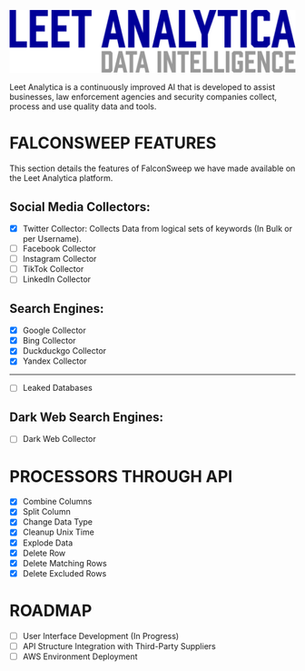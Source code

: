 ![Logo](leet-analytica-logo-temp.png)

Leet Analytica is a continuously improved AI that is developed to assist businesses, law enforcement agencies and security companies collect, process and use quality data and tools.

# FALCONSWEEP FEATURES

This section details the features of FalconSweep we have made available on the Leet Analytica platform.

## Social Media Collectors:

- [x] Twitter Collector: Collects Data from logical sets of keywords (In Bulk or per Username).
- [ ] Facebook Collector
- [ ] Instagram Collector
- [ ] TikTok Collector
- [ ] LinkedIn Collector

## Search Engines:

- [x] Google Collector
- [x] Bing Collector
- [x] Duckduckgo Collector
- [x] Yandex Collector

----

- [ ] Leaked Databases

## Dark Web Search Engines:

- [ ] Dark Web Collector

# PROCESSORS THROUGH API

- [x] Combine Columns
- [x] Split Column
- [x] Change Data Type
- [x] Cleanup Unix Time
- [x] Explode Data
- [x] Delete Row
- [x] Delete Matching Rows
- [x] Delete Excluded Rows

# ROADMAP

- [ ] User Interface Development (In Progress)
- [ ] API Structure Integration with Third-Party Suppliers
- [ ] AWS Environment Deployment
